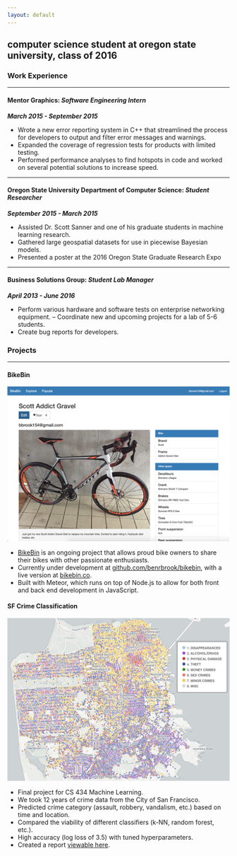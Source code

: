 ```yaml
---
layout: default
---
```


## computer science student at oregon state university, class of 2016

### Work Experience

---

#### Mentor Graphics: *Software Engineering Intern*

**_March 2015 - September 2015_**

* Wrote a new error reporting system in C++ that streamlined the process for developers to output and filter error messages and warnings.
* Expanded the coverage of regression tests for products with limited testing.
* Performed performance analyses to find hotspots in code and worked on several potential
solutions to increase speed.

---

#### Oregon State University Department of Computer Science: *Student Researcher*

**_September 2015 - March 2015_**

* Assisted Dr. Scott Sanner and one of his graduate students in machine learning research. 
* Gathered large geospatial datasets for use in piecewise Bayesian models.
* Presented a poster at the 2016 Oregon State Graduate Research Expo

---

#### Business Solutions Group: *Student Lab Manager*

**_April 2013 - June 2016_**

* Perform various hardware and software tests on enterprise networking equipment. – Coordinate new and upcoming projects for a lab of 5-6 students.
* Create bug reports for developers.



### Projects

---

#### BikeBin

![Bikebin page](images/bikebin.png)

* [BikeBin](http://bikebin.co) is an ongoing project that allows proud bike owners to share their bikes with other passionate enthusiasts.
* Currently under development at [github.com/benrbrook/bikebin](https://github.com/benrbrook/bikebin), with a live version at [bikebin.co](http://bikebin.co).
* Built with Meteor, which runs on top of Node.js to allow for both front and back end development in JavaScript.


#### SF Crime Classification

![SF Crime](images/sfcrimeviz.png)

* Final project for CS 434 Machine Learning.
* We took 12 years of crime data from the City of San Francisco.
* Predicted crime category (assault, robbery, vandalism, etc.) based on time and location.
* Compared the viability of different classifiers (k-NN, random forest, etc.).
* High accuracy (log loss of 3.5) with tuned hyperparameters. 
* Created a report [viewable here](documents/san-francisco-crime.pdf). 


